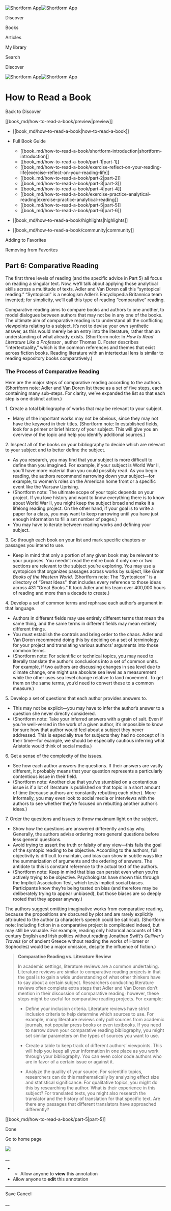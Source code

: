 ![Shortform App](/img/logo.36a2399e.svg)![Shortform App](/img/logo-dark.70c1b072.svg)

Discover

Books

Articles

My library

Search

Discover

![Shortform App](/img/logo.36a2399e.svg)![Shortform App](/img/logo-dark.70c1b072.svg)

# How to Read a Book

Back to Discover

[[book_md/how-to-read-a-book/preview|preview]]

  * [[book_md/how-to-read-a-book|how-to-read-a-book]]
  * Full Book Guide

    * [[book_md/how-to-read-a-book/shortform-introduction|shortform-introduction]]
    * [[book_md/how-to-read-a-book/part-1|part-1]]
    * [[book_md/how-to-read-a-book/exercise-reflect-on-your-reading-life|exercise-reflect-on-your-reading-life]]
    * [[book_md/how-to-read-a-book/part-2|part-2]]
    * [[book_md/how-to-read-a-book/part-3|part-3]]
    * [[book_md/how-to-read-a-book/part-4|part-4]]
    * [[book_md/how-to-read-a-book/exercise-practice-analytical-reading|exercise-practice-analytical-reading]]
    * [[book_md/how-to-read-a-book/part-5|part-5]]
    * [[book_md/how-to-read-a-book/part-6|part-6]]
  * [[book_md/how-to-read-a-book/highlights|highlights]]
  * [[book_md/how-to-read-a-book/community|community]]



Adding to Favorites 

Removing from Favorites 

## Part 6: Comparative Reading

The first three levels of reading (and the specific advice in Part 5) all focus on reading a singular text. Now, we’ll talk about applying those analytical skills across a multitude of texts. Adler and Van Doren call this “syntopical reading.” “Syntopical” is a neologism Adler’s Encyclopedia Britannica team invented; for simplicity, we’ll call this type of reading “comparative” reading.

Comparative reading aims to compare books and authors to one another, to model dialogues between authors that may not be in any one of the books. The ultimate aim of comparative reading is to understand all the conflicting viewpoints relating to a subject. It’s not to devise your own synthetic answer, as this would merely be an entry into the literature, rather than an understanding of what already exists. (Shortform note: In _How to Read Literature Like a Professor_ , author Thomas C. Foster describes “intertextuality,” which is the common references and themes that exist across fiction books. Reading literature with an intertextual lens is similar to reading expository books comparatively.)

### The Process of Comparative Reading

Here are the major steps of comparative reading according to the authors. (Shortform note: Adler and Van Doren list these as a set of five steps, each containing many sub-steps. For clarity, we’ve expanded the list so that each step is one distinct action.)

1\. Create a total bibliography of works that may be relevant to your subject.

  * Many of the important works may not be obvious, since they may not have the keyword in their titles. (Shortform note: In established fields, look for a primer or brief history of your subject. This will give you an overview of the topic and help you identify additional sources.)



2\. Inspect all of the books on your bibliography to decide which are relevant to your subject and to better define the subject.

  * As you research, you may find that your subject is more difficult to define than you imagined. For example, if your subject is World War II, you’ll have more material than you could possibly read. As you begin reading, the authors recommend narrowing down your subject—for example, to women’s roles on the American home front or a specific event like the Warsaw Uprising. 
  * (Shortform note: The ultimate scope of your topic depends on your project. If you love history and want to know everything there is to know about World War II, you might keep the subject broad and make it a lifelong reading project. On the other hand, if your goal is to write a paper for a class, you may want to keep narrowing until you have just enough information to fill a set number of pages.)
  * You may have to iterate between reading works and defining your subject.



3\. Go through each book on your list and mark specific chapters or passages you intend to use.

  * Keep in mind that only a portion of any given book may be relevant to your purposes. You needn’t read the entire book if only one or two sections are relevant to the subject you’re exploring. You may use a syntopicon that organizes passages across works by subject, like _Great Books of the Western World_. (Shortform note: The “Syntopicon'' is a directory of “Great Ideas'' that includes every reference to those ideas across 431 “Great Books.” It took Adler and his team over 400,000 hours of reading and more than a decade to create.)



4\. Develop a set of common terms and rephrase each author’s argument in that language.

  * Authors in different fields may use entirely different terms that mean the same thing, and the same terms in different fields may mean entirely different things.
  * You must establish the controls and bring order to the chaos. Adler and Van Doren recommend doing this by deciding on a set of terminology for your project and translating various authors’ arguments into those common terms. 
  * (Shortform note: For scientific or technical topics, you may need to literally translate the author’s conclusions into a set of common units. For example, if two authors are discussing changes in sea level due to climate change, one might use absolute sea level as a measurement while the other uses sea level change relative to land movement. To get them on the same terms, you’d need to convert these to a common measure.)



5\. Develop a set of questions that each author provides answers to.

  * This may not be explicit—you may have to infer the author’s answer to a question she never directly considered. 
  * (Shortform note: Take your inferred answers with a grain of salt. Even if you’re well-versed in the work of a given author, it’s impossible to know for sure how that author would feel about a subject they never addressed. This is especially true for subjects they had no concept of in their time—for example, we should be especially cautious inferring what Aristotle would think of social media.)



6\. Get a sense of the complexity of the issues.

  * See how each author answers the questions. If their answers are vastly different, it probably means that your question represents a particularly contentious issue in their field. 
  * (Shortform note: Another clue that you’ve stumbled on a contentious issue is if a lot of literature is published on that topic in a short amount of time (because authors are constantly rebutting each other). More informally, you may even look to social media or interviews with the authors to see whether they’re focused on rebutting another author’s ideas.)



7\. Order the questions and issues to throw maximum light on the subject.

  * Show how the questions are answered differently and say why. Generally, the authors advise ordering more general questions before less general questions.
  * Avoid trying to assert the truth or falsity of any view—this fails the goal of the syntopic reading to be objective. According to the authors, full objectivity is difficult to maintain, and bias can show in subtle ways like the summarization of arguments and the ordering of answers. The antidote to this is constant reference to the actual text of the authors. 
  * (Shortform note: Keep in mind that bias can persist even when you’re actively trying to be objective. Psychologists have shown this through the Implicit Association Test, which tests implicit social biases. Participants know they’re being tested on bias (and therefore may be deliberately trying to appear unbiased), but those biases are so deeply rooted that they appear anyway.)



The authors suggest omitting imaginative works from comparative reading, because the propositions are obscured by plot and are rarely explicitly attributed to the author (a character’s speech could be satirical). (Shortform note: Including fiction in a comparative project is complicated indeed, but may still be valuable. For example, reading only historical accounts of 18th century English and Irish politics without reading Jonathan Swift’s _Gulliver’s Travels_ (or of ancient Greece without reading the works of Homer or Sophocles) would be a major omission, despite the influence of fiction.)

> **Comparative Reading vs. Literature Review**
> 
> In academic settings, literature reviews are a common undertaking. Literature reviews are similar to comparative reading projects in that the goal is to gain a wide understanding of what other thinkers have to say about a certain subject. Researchers conducting literature reviews often complete extra steps that Adler and Van Doren don’t mention in their discussion of comparative reading; however, these steps might be useful for comparative reading projects. For example:
> 
>   * Define your inclusion criteria. Literature reviews have strict inclusion criteria to help determine which sources to use. For example, many literature reviews only pull sources from academic journals, not popular press books or even textbooks. If you need to narrow down your comparative reading bibliography, you might set similar parameters on the types of sources you want to use.
> 
>   * Create a table to keep track of different authors’ viewpoints. This will help you keep all your information in one place as you work through your bibliography. You can even color code authors who are in favor of a certain issue or against it.
> 
>   * Analyze the quality of your source. For scientific topics, researchers can do this mathematically by analyzing effect size and statistical significance. For qualitative topics, you might do this by researching the author. What is their experience in this subject? For translated texts, you might also research the translator and the history of translation for that specific text. Are there any passages that different translators have approached differently?
> 
> 


[[book_md/how-to-read-a-book/part-5|part-5]]

Done

Go to home page 

![](https://bat.bing.com/action/0?ti=56018282&Ver=2&mid=0652cf89-2909-4cd0-b35a-d7b98e26a059&sid=49fff5b0636c11eeb9c611038afc8668&vid=4a005010636c11ee80c703d4c4a7acd5&vids=0&msclkid=N&pi=0&lg=en-US&sw=800&sh=600&sc=24&nwd=1&tl=Shortform%20%7C%20Book&p=https%3A%2F%2Fwww.shortform.com%2Fapp%2Fbook%2Fhow-to-read-a-book%2Fpart-6&r=&lt=413&evt=pageLoad&sv=1&rn=291558)

__

  *   * Allow anyone to **view** this annotation
  * Allow anyone to **edit** this annotation



* * *

Save Cancel

__



